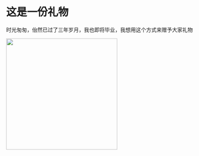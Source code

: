 # 这是一份礼物
时光匆匆，佁然已过了三年岁月，我也即将毕业，我想用这个方式来赠予大家礼物

<img src="./godcoco1.png" width = "300" height = "300" />
